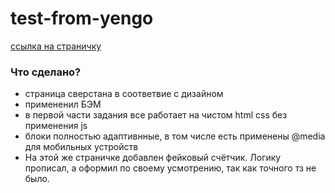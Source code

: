 # test-from-yengo
[ссылка на страничку](https://muratbyazrov.github.io/test-from-yengo/)

### Что сделано?
- страница сверстана в соответвие с дизайном
- примененил БЭМ
- в первой части задания все работает на чистом html css без применения js
- блоки полностью адаптивнные, в том числе есть применены @media для мобильных устройств
- На этой же страничке добавлен фейковый счётчик. Логику прописал, а оформил по своему усмотрению, так как точного тз не было.
